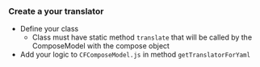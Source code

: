 ### Create a your translator

* Define your class
    * Class must have static method `translate` that will be called by the ComposeModel with the compose object
* Add your logic to `CFComposeModel.js` in method `getTranslatorForYaml`
    